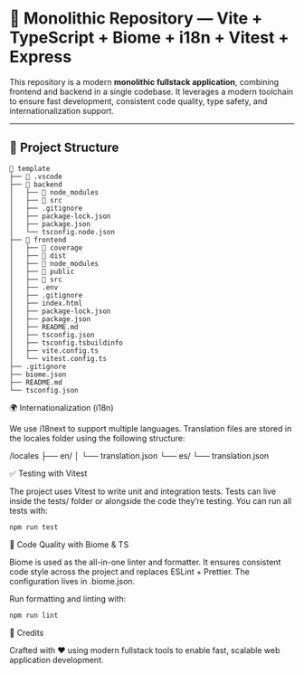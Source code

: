 # 🧱 Monolithic Repository — Vite + TypeScript + Biome + i18n + Vitest + Express

This repository is a modern **monolithic fullstack application**, combining frontend and backend in a single codebase. It leverages a modern toolchain to ensure fast development, consistent code quality, type safety, and internationalization support.

---

## 📁 Project Structure
```
📁 template
├── 📁 .vscode
├── 📁 backend
│   ├── 📁 node_modules
│   ├── 📁 src
│   ├── .gitignore
│   ├── package-lock.json
│   ├── package.json
│   └── tsconfig.node.json
├── 📁 frontend
│   ├── 📁 coverage
│   ├── 📁 dist
│   ├── 📁 node_modules
│   ├── 📁 public
│   ├── 📁 src
│   ├── .env
│   ├── .gitignore
│   ├── index.html
│   ├── package-lock.json
│   ├── package.json
│   ├── README.md
│   ├── tsconfig.json
│   ├── tsconfig.tsbuildinfo
│   ├── vite.config.ts
│   └── vitest.config.ts
├── .gitignore
├── biome.json
├── README.md
└── tsconfig.json
```

🌍 Internationalization (i18n)

We use i18next to support multiple languages. Translation files are stored in the locales folder using the following structure:

/locales
  ├── en/
  │   └── translation.json
  └── es/
      └── translation.json

✅ Testing with Vitest

The project uses Vitest to write unit and integration tests. Tests can live inside the tests/ folder or alongside the code they’re testing. You can run all tests with:

```bash
npm run test
```

🧼 Code Quality with Biome & TS

Biome is used as the all-in-one linter and formatter. It ensures consistent code style across the project and replaces ESLint + Prettier. The configuration lives in .biome.json.

Run formatting and linting with:

```bash
npm run lint
```

🙌 Credits

Crafted with ❤️ using modern fullstack tools to enable fast, scalable web application development.